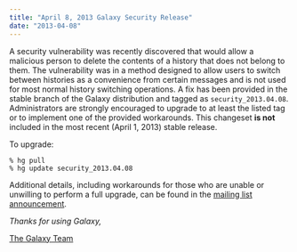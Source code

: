 ```yaml
---
title: "April 8, 2013 Galaxy Security Release"
date: "2013-04-08"
---
```

A security vulnerability was recently discovered that would allow a malicious person to delete the contents of a history that does not belong to them.  The vulnerability was in a method designed to allow users to switch between histories as a convenience from certain messages and is not used for most normal history switching operations.  A fix has been provided in the stable branch of the Galaxy distribution and tagged as `security_2013.04.08`.  Administrators are strongly encouraged to upgrade to at least the listed tag or to implement one of the provided workarounds. This changeset **is not** included in the most recent (April 1, 2013) stable release.

To upgrade:

```console
% hg pull
% hg update security_2013.04.08
```


Additional details, including workarounds for those who are unable or unwilling to perform a full upgrade, can be found in the [mailing list announcement](http://lists.bx.psu.edu/pipermail/galaxy-announce/2013-April/000064.html).

*Thanks for using Galaxy,*

[The Galaxy Team](/src/galaxy-team/index.md)
